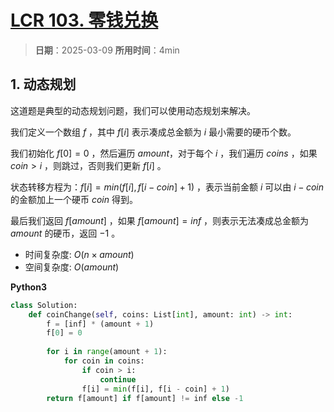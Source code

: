 # [LCR 103. 零钱兑换](https://leetcode.cn/problems/gaM7Ch/description/)

> **日期**：2025-03-09
> **所用时间**：4min

## 1. 动态规划

这道题是典型的动态规划问题，我们可以使用动态规划来解决。

我们定义一个数组 $f$ ，其中 $f[i]$ 表示凑成总金额为 $i$ 最小需要的硬币个数。

我们初始化 $f[0] = 0$ ，然后遍历 $amount$，对于每个 $i$ ，我们遍历 $coins$ ，如果 $coin > i$ ，则跳过，否则我们更新 $f[i]$ 。

状态转移方程为：$f[i] = min(f[i], f[i - coin] + 1)$ ，表示当前金额 $i$ 可以由 $i - coin$ 的金额加上一个硬币 $coin$ 得到。

最后我们返回 $f[amount]$ ，如果 $f[amount] = inf$ ，则表示无法凑成总金额为 $amount$ 的硬币，返回 $-1$ 。

- 时间复杂度: $O(n \times amount)$
- 空间复杂度: $O(amount)$

**Python3**

```python
class Solution:
    def coinChange(self, coins: List[int], amount: int) -> int:
        f = [inf] * (amount + 1)
        f[0] = 0
        
        for i in range(amount + 1):
            for coin in coins:
                if coin > i:
                    continue
                f[i] = min(f[i], f[i - coin] + 1)
        return f[amount] if f[amount] != inf else -1
```